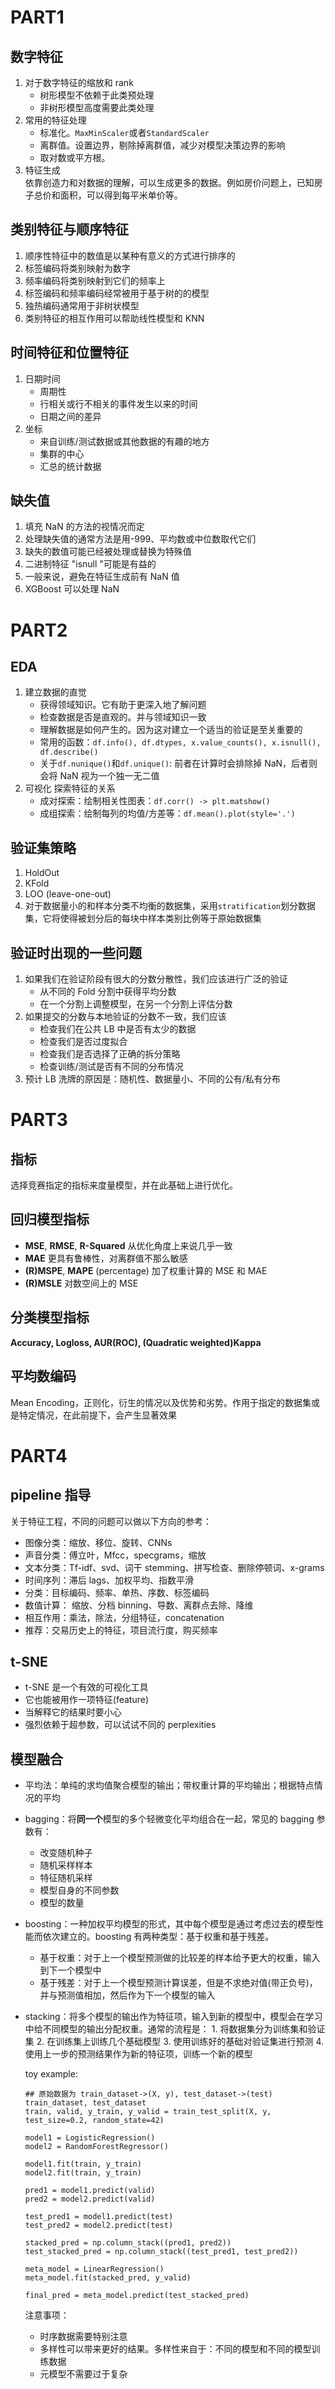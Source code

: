 # PART1

## 数字特征

1. 对于数字特征的缩放和 rank
   - 树形模型不依赖于此类预处理
   - 非树形模型高度需要此类处理
2. 常用的特征处理
   - 标准化。`MaxMinScaler`或者`StandardScaler`
   - 离群值。设置边界，剔除掉离群值，减少对模型决策边界的影响
   - 取对数或平方根。
3. 特征生成  
   依靠创造力和对数据的理解，可以生成更多的数据。例如房价问题上，已知房子总价和面积，可以得到每平米单价等。

## 类别特征与顺序特征

1. 顺序性特征中的数值是以某种有意义的方式进行排序的
2. 标签编码将类别映射为数字
3. 频率编码将类别映射到它们的频率上
4. 标签编码和频率编码经常被用于基于树的的模型
5. 独热编码通常用于非树状模型
6. 类别特征的相互作用可以帮助线性模型和 KNN

## 时间特征和位置特征

1. 日期时间
   - 周期性
   - 行相关或行不相关的事件发生以来的时间
   - 日期之间的差异
2. 坐标
   - 来自训练/测试数据或其他数据的有趣的地方
   - 集群的中心
   - 汇总的统计数据

## 缺失值

1. 填充 NaN 的方法的视情况而定
2. 处理缺失值的通常方法是用-999、平均数或中位数取代它们
3. 缺失的数值可能已经被处理或替换为特殊值
4. 二进制特征 "isnull "可能是有益的
5. 一般来说，避免在特征生成前有 NaN 值
6. XGBoost 可以处理 NaN

# PART2

## EDA

1. 建立数据的直觉
   - 获得领域知识。它有助于更深入地了解问题
   - 检查数据是否是直观的。并与领域知识一致
   - 理解数据是如何产生的。因为这对建立一个适当的验证是至关重要的
   - 常用的函数：`df.info(), df.dtypes, x.value_counts(), x.isnull(), df.describe()`
   - 关于`df.nunique()`和`df.unique()`: 前者在计算时会排除掉 NaN，后者则会将 NaN 视为一个独一无二值
2. 可视化
   探索特征的关系
   - 成对探索：绘制相关性图表：`df.corr() -> plt.matshow()`
   - 成组探索：绘制每列的均值/方差等：`df.mean().plot(style='.')`

## 验证集策略

1. HoldOut
2. KFold
3. LOO (leave-one-out)
4. 对于数据量小的和样本分类不均衡的数据集，采用`stratification`划分数据集，它将使得被划分后的每块中样本类别比例等于原始数据集

## 验证时出现的一些问题

1. 如果我们在验证阶段有很大的分数分散性，我们应该进行广泛的验证
   - 从不同的 Fold 分割中获得平均分数
   - 在一个分割上调整模型，在另一个分割上评估分数
2. 如果提交的分数与本地验证的分数不一致，我们应该
   - 检查我们在公共 LB 中是否有太少的数据
   - 检查我们是否过度拟合
   - 检查我们是否选择了正确的拆分策略
   - 检查训练/测试是否有不同的分布情况
3. 预计 LB 洗牌的原因是：随机性、数据量小、不同的公有/私有分布

# PART3

## 指标

选择竞赛指定的指标来度量模型，并在此基础上进行优化。

## 回归模型指标

- **MSE**, **RMSE**, **R-Squared**
  从优化角度上来说几乎一致
- **MAE**
  更具有鲁棒性，对离群值不那么敏感
- **(R)MSPE**, **MAPE** (percentage)
  加了权重计算的 MSE 和 MAE
- **(R)MSLE**
  对数空间上的 MSE

## 分类模型指标

**Accuracy, Logloss, AUR(ROC), (Quadratic weighted)Kappa**

## 平均数编码

Mean Encoding，正则化，衍生的情况以及优势和劣势。作用于指定的数据集或是特定情况，在此前提下，会产生显著效果

# PART4

## pipeline 指导

关于特征工程，不同的问题可以做以下方向的参考：

- 图像分类：缩放、移位、旋转、CNNs
- 声音分类：傅立叶，Mfcc，specgrams，缩放
- 文本分类：Tf-idf、svd、词干 stemming、拼写检查、删除停顿词、x-grams
- 时间序列：滞后 lags、加权平均、指数平滑
- 分类：目标编码、频率、单热、序数、标签编码
- 数值计算： 缩放、分档 binning、导数、离群点去除、降维
- 相互作用：乘法，除法，分组特征，concatenation
- 推荐：交易历史上的特征，项目流行度，购买频率

## t-SNE

- t-SNE 是一个有效的可视化工具
- 它也能被用作一项特征(feature)
- 当解释它的结果时要小心
- 强烈依赖于超参数，可以试试不同的 perplexities

## 模型融合

- 平均法：单纯的求均值聚合模型的输出；带权重计算的平均输出；根据特点情况的平均
- bagging：将**同一个**模型的多个轻微变化平均组合在一起，常见的 bagging 参数有：

  - 改变随机种子
  - 随机采样样本
  - 特征随机采样
  - 模型自身的不同参数
  - 模型的数量

- boosting：一种加权平均模型的形式，其中每个模型是通过考虑过去的模型性能而依次建立的。boosting 有两种类型：基于权重和基于残差。

  - 基于权重：对于上一个模型预测做的比较差的样本给予更大的权重，输入到下一个模型中
  - 基于残差：对于上一个模型预测计算误差，但是不求绝对值(带正负号)，并与预测值相加，然后作为下一个模型的输入

- stacking：将多个模型的输出作为特征项，输入到新的模型中，模型会在学习中给不同模型的输出分配权重。通常的流程是： 1. 将数据集分为训练集和验证集 2. 在训练集上训练几个基础模型 3. 使用训练好的基础对验证集进行预测 4. 使用上一步的预测结果作为新的特征项，训练一个新的模型

  toy example:

  ```
  ## 原始数据为 train_dataset->(X, y), test_dataset->(test)
  train_dataset, test_dataset
  train, valid, y_train, y_valid = train_test_split(X, y, test_size=0.2, random_state=42)

  model1 = LogisticRegression()
  model2 = RandomForestRegressor()

  model1.fit(train, y_train)
  model2.fit(train, y_train)

  pred1 = model1.predict(valid)
  pred2 = model2.predict(valid)

  test_pred1 = model1.predict(test)
  test_pred2 = model2.predict(test)

  stacked_pred = np.column_stack((pred1, pred2))
  test_stacked_pred = np.column_stack((test_pred1, test_pred2))

  meta_model = LinearRegression()
  meta_model.fit(stacked_pred, y_valid)

  final_pred = meta_model.predict(test_stacked_pred)
  ```

  注意事项：

  - 时序数据需要特别注意
  - 多样性可以带来更好的结果。多样性来自于：不同的模型和不同的模型训练数据
  - 元模型不需要过于复杂
